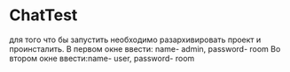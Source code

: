 # ChatTest
 
для того что бы запустить необходимо разархивировать проект и проинсталить.
В первом окне ввести: name- admin, password- room
Во втором окне ввести:name- user, password- room
